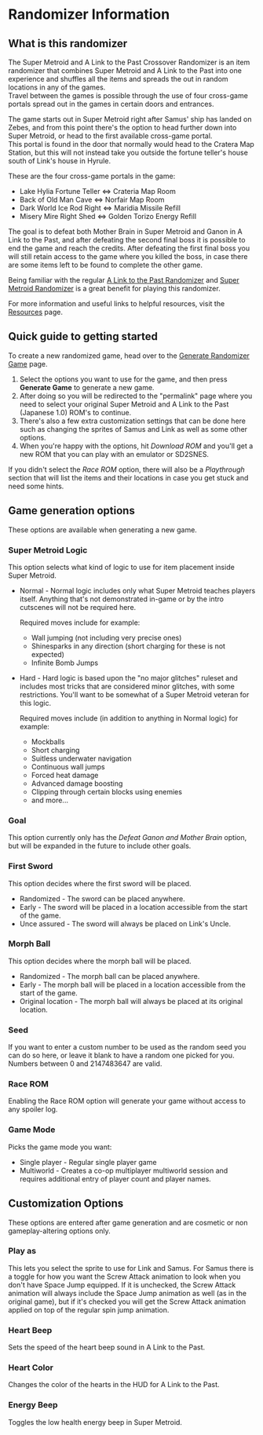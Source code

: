 ﻿# Randomizer Information

## What is this randomizer
The Super Metroid and A Link to the Past Crossover Randomizer is an item randomizer that combines Super Metroid and A Link to the Past into one experience and shuffles all the items and spreads the out in random locations in any of the games.  
Travel between the games is possible through the use of four cross-game portals spread out in the games in certain doors and entrances.

The game starts out in Super Metroid right after Samus' ship has landed on Zebes, and from this point there's the option to head further down into Super Metroid, or head to the first available cross-game portal.  
This portal is found in the door that normally would head to the Cratera Map Station, but this will not instead take you outside the fortune teller's house south of Link's house in Hyrule.

These are the four cross-game portals in the game:
* Lake Hylia Fortune Teller ⇔ Crateria Map Room
* Back of Old Man Cave ⇔ Norfair Map Room
* Dark World Ice Rod Right ⇔ Maridia Missile Refill
* Misery Mire Right Shed ⇔ Golden Torizo Energy Refill

The goal is to defeat both Mother Brain in Super Metroid and Ganon in A Link to the Past, and after defeating the second final boss it is possible to end the game and reach the credits.
After defeating the first final boss you will still retain access to the game where you killed the boss, in case there are some items left to be found to complete the other game.

Being familiar with the regular [A Link to the Past Randomizer](https://alttpr.com/) and [Super Metroid Randomizer](https://sm.samus.link/) is a great benefit for playing this randomizer.

For more information and useful links to helpful resources, visit the [Resources](/resources) page.

## Quick guide to getting started
To create a new randomized game, head over to the [Generate Randomizer Game](/configure/smz3) page.

1. Select the options you want to use for the game, and then press **Generate Game** to generate a new game.
2. After doing so you will be redirected to the "permalink" page where you need to select your original Super Metroid and A Link to the Past (Japanese 1.0) ROM's to continue.
3. There's also a few extra customization settings that can be done here such as changing the sprites of Samus and Link as well as some other options.
4. When you're happy with the options, hit *Download ROM* and you'll get a new ROM that you can play with an emulator or SD2SNES.

If you didn't select the *Race ROM* option, there will also be a *Playthrough* section that will list the items and their locations in case you get stuck and need some hints.

## Game generation options
These options are available when generating a new game.

### Super Metroid Logic
This option selects what kind of logic to use for item placement inside Super Metroid.
* Normal - Normal logic includes only what Super Metroid teaches players itself. Anything that's not demonstrated in-game or by the intro cutscenes will not be required here.
  
  Required moves include for example:
    * Wall jumping (not including very precise ones)
    * Shinesparks in any direction (short charging for these is not expected)
    * Infinite Bomb Jumps
* Hard - Hard logic is based upon the "no major glitches" ruleset and includes most tricks that are considered minor glitches, with some restrictions.
  You'll want to be somewhat of a Super Metroid veteran for this logic.
  
  Required moves include (in addition to anything in Normal logic) for example:
    * Mockballs
    * Short charging
    * Suitless underwater navigation
    * Continuous wall jumps
    * Forced heat damage
    * Advanced damage boosting
    * Clipping through certain blocks using enemies
    * and more...

### Goal
This option currently only has the *Defeat Ganon and Mother Brain* option, but will be expanded in the future to include other goals.

### First Sword
This option decides where the first sword will be placed.
* Randomized - The sword can be placed anywhere.
* Early - The sword will be placed in a location accessible from the start of the game.
* Unce assured - The sword will always be placed on Link's Uncle.

### Morph Ball
This option decides where the morph ball will be placed.
* Randomized - The morph ball can be placed anywhere.
* Early - The morph ball will be placed in a location accessible from the start of the game.
* Original location - The morph ball will always be placed at its original location.

### Seed
If you want to enter a custom number to be used as the random seed you can do so here, or leave it blank to have a random one picked for you.  
Numbers between 0 and 2147483647 are valid.

### Race ROM
Enabling the Race ROM option will generate your game without access to any spoiler log.

### Game Mode
Picks the game mode you want:
* Single player - Regular single player game
* Multiworld - Creates a co-op multiplayer multiworld session and requires additional entry of player count and player names.


## Customization Options
These options are entered after game generation and are cosmetic or non gameplay-altering options only.

### Play as
This lets you select the sprite to use for Link and Samus.
For Samus there is a toggle for how you want the Screw Attack animation to look when you don't have Space Jump equipped. 
If it is unchecked, the Screw Attack animation will always include the Space Jump animation as well (as in the original game), but if it's checked you will get the Screw Attack animation applied on top of the regular spin jump animation.

### Heart Beep
Sets the speed of the heart beep sound in A Link to the Past.

### Heart Color
Changes the color of the hearts in the HUD for A Link to the Past.

### Energy Beep
Toggles the low health energy beep in Super Metroid.

